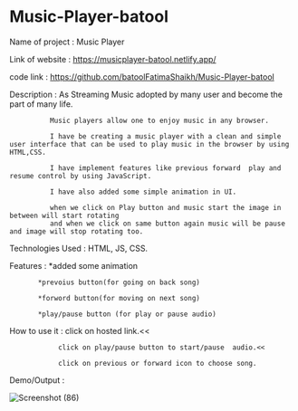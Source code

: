 # Music-Player-batool


Name of project : Music Player 

Link of website : https://musicplayer-batool.netlify.app/

code link : https://github.com/batoolFatimaShaikh/Music-Player-batool

Description : As  Streaming Music adopted by many user and become the part of many life. 

              Music players allow one to enjoy music in any browser.
              
              I have be creating a music player with a clean and simple user interface that can be used to play music in the browser by using HTML,CSS.
              
              I have implement features like previous forward  play and resume control by using JavaScript.
              
              I have also added some simple animation in UI.
              
              when we click on Play button and music start the image in between will start rotating
              and when we click on same button again music will be pause and image will stop rotating too.
               
               
  
Technologies Used : HTML, JS, CSS.
  
Features : *added some animation 

           *prevoius button(for going on back song)
           
           *forword button(for moving on next song)
           
           *play/pause button (for play or pause audio)
          
  
How to use it : click on hosted link.<<

                click on play/pause button to start/pause  audio.<<
                
                click on previous or forward icon to choose song.
             
Demo/Output : 
  

  ![Screenshot (86)](https://user-images.githubusercontent.com/87482863/135897146-3849e6c4-a43d-44d9-ab5d-d40f461ba548.png)
